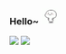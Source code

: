### Hello~ <img src="https://github.com/jongnan/jongnan/blob/master/dance.gif" width=30px/> 

<img src="https://github-readme-stats.vercel.app/api?username=jongnan&show_icons=true&theme=radical" width="51%"> <img src="https://github-readme-stats.vercel.app/api/top-langs/?username=jongnan&layout=compact" width="47%">
